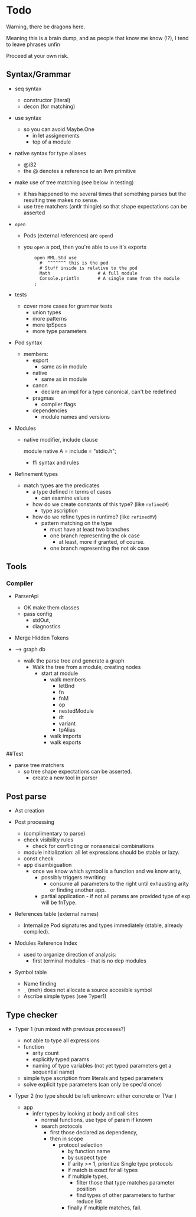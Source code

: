     
# Todo

Warning, there be dragons here.

Meaning this is a brain dump, and as people that know me know (!?), I tend to 
  leave phrases unfin

Proceed at your own risk.

## Syntax/Grammar 

* seq syntax
  * constructor (literal)
  * decon (for matching)

* use syntax
  * so you can avoid Maybe.One
    * in let assignements
    * top of a module
  

* native syntax for type aliases
  * @i32 
  * the @ denotes a reference to an llvm primitive



* make use of tree matching (see below in testing)
  - it has happened to me several times that something parses but the resulting tree makes no sense.
  - use tree matchers (antlr thingie) so that shape expectations can be asserted


* `open`
    - Pods (external references) are `open`d
      
    - you `open` a pod, then you're able to `use` it's exports         


              open MML.Std use
                #  ^^^^^^^ this is the pod
                # Stuff inside is relative to the pod
                Math                  # A full module
                Console.println       # A single name from the module
              ;

* tests

  - cover more cases for grammar tests
    - union types
    - more patterns
    - more tpSpecs
    - more type parameters


* Pod syntax
    
  - members:
    - export
        - same as in module
    - native
        - same as in module
    - canon
        - declare an impl for a type canonical, can't be redefined
    - pragmas
        - compiler flags
    - dependencies
        - module names and versions

* Modules
  - native modifier, include clause 
       
       module native A = 
         include = "stdio.h";
     
     - ffi syntax and rules
 
* Refinement types 
  - match types are the predicates
    - a type defined in terms of cases
      - can examine values
    - how do we create constants of this type? (like `refinedM`)
      - type ascription
    - how do we refine types in runtime? (like `refinedMV`)
      - pattern matching on the type 
        - must have at least two branches
        - one branch representing the ok case
          - at least, more if granted, of course.
        - one branch representing the not ok case

## Tools

### Compiler 

  * ParserApi  
    - OK make them classes 
    - pass config
      - stdOut, 
      - diagnostics
      
  * Merge Hidden Tokens
    
  * --> graph db
    * walk the parse tree and generate a graph
      - Walk the tree from a module, creating nodes
        - start at module          
          - walk members
            * letBnd   
            * fn          
            * fnM         
            * op          
            * nestedModule
            * dt          
            * variant     
            * tpAlias     
          - walk imports
          - walk exports

##Test

* parse tree matchers
  * so tree shape expectations can be asserted.
    - create a new tool in parser
       

## Post parse 

* Ast creation
* Post processing 
    * (complimentary to parse)  
    * check visibility rules
      * check for conflicting or nonsensical combinations
    * module initialization: all let expressions should be stable or lazy.
    * const check 
  * app disambiguation 
      * once we know which symbol is a function and we know arity, 
        * possibly triggers rewriting:
          * consume all parameters to the right until exhausting arity or finding another app.
        * partial application - if not all params are provided type of exp will be fnType.
        
* References table (external names)
    * Internalize Pod signatures and types immediately (stable,  already compiled).
    
* Modules Reference Index
  * used to organize direction of analysis: 
    - first terminal modules - that is no dep modules

* Symbol table 
  * Name finding
  * `_` (meh) does not allocate a source accesible symbol
  * Ascribe simple types (see Typer1)


## Type checker

* Typer 1 (run mixed with previous processes?)
  * not able to type all expressions
  * function 
    * arity count
    * explicitly typed params  
    * naming of type variables (not yet typed parameters get a sequential name)
  * simple type ascription from literals and typed parameters
  * solve explicit type parameters (can only be spec'd once)

* Typer 2 (no type should be left unknown: either concrete or TVar )  
  * app
    * infer types by looking at body and call sites
      * normal functions, use type of param if known
      * search protocols 
        * first those declared as dependency,
        * then in scope
          * protocol selection
            * by function name
            * by suspect type
            * If arity >= 1, prioritize Single type protocols
            * if match is exact for all types
            * if multiple types, 
              * filter those that type matches parameter position
              * find types of other parameters to further reduce list
            * finally if multiple matches, fail.
    
    

